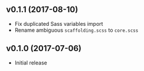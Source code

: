 v0.1.1 (2017-08-10)
-------------------

- Fix duplicated Sass variables import
- Rename ambiguous `scaffolding.scss` to `core.scss`


v0.1.0 (2017-07-06)
-------------------

- Initial release
